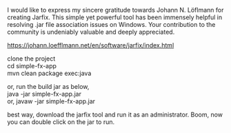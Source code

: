 I would like to express my sincere gratitude towards Johann N. Löflmann for creating Jarfix.
This simple yet powerful tool has been immensely helpful in resolving .jar file association issues on Windows.
Your contribution to the community is undeniably valuable and deeply appreciated.


https://johann.loefflmann.net/en/software/jarfix/index.html


clone the project  
cd simple-fx-app  
mvn clean package exec:java

or, run the build jar as below,  
java -jar simple-fx-app.jar  
or, javaw -jar simple-fx-app.jar

best way, download the jarfix tool and run it as an administrator. Boom, now you can double click on the jar to run.
